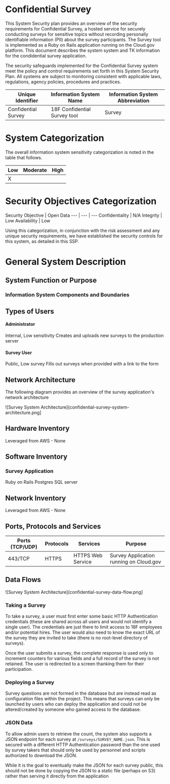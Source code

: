 # Confidential Survey

This System Security plan provides an overview of the security requirements for Confidential Survey, a hosted service for securely conducting surveys for sensitive topics without recording personally identifiable information (PII) about the survey participants. The Survey tool is implemented as a Ruby on Rails application running on the Cloud.gov platform. This document describes the system system and TK information for the condidential survey application.

The security safeguards implemented for the Confidential Survey system meet the policy and control requirements set forth in this System Security Plan.  All systems are subject to monitoring consistent with applicable laws, regulations, agency policies, procedures and practices.

Unique Identifier | Information System Name | Information System Abbreviation
--- | --- | ---
Confidential Survey | 18F Confidential Survey tool | Survey

# System Categorization
The overall information system sensitivity categorization is noted in the table that follows.

Low | Moderate | High
--- | --- | ---
 | X |

# Security Objectives Categorization
Security Objective | Open Data
--- | --- | ---
Confidentiality | N/A
Integrity | Low
Availability | Low

Using this categorization, in conjunction with the risk assessment and any unique security requirements, we have established the security controls for this system, as detailed in this SSP.

# General System Description

## System Function or Purpose

### Information System Components and Boundaries

## Types of Users

#### Administrator
Internal, Low sensitivity
Creates and uploads new surveys to the production server

#### Survey User
Public, Low survey
Fills out surveys when provided with a link to the form

## Network Architecture

The following diagram provides an overview of the survey application's network architecture

![Survey System Architecture](confidential-survey-system-architecture.png]

## Hardware Inventory
Leveraged from AWS - None

## Software Inventory

### Survey Application
Ruby on Rails
Postgres SQL server

## Network Inventory
Leveraged from AWS - None

## Ports, Protocols and Services

Ports (TCP/UDP) |	Protocols |	Services |	Purpose
--- | --- | --- | ---
443/TCP |	HTTPS |	HTTPS Web Service |	Survey Application running on Cloud.gov	 |

## Data Flows

![Survey System Architecture](confidential-survey-data-flow.png]

### Taking a Survey
To take a survey, a user must first enter some basic HTTP Authentication credentials (these are shared across all users and would not identify a single user). The credentials are just there to limit access to 18F employees and/or potential hires. The user would also need to know the exact URL of the survey they are invited to take (there is no root-level directory of surveys).

Once the user submits a survey, the complete response is used only to increment counters for various fields and a full record of the survey is not retained. The user is redirected to a screen thanking them for their participation.

### Deploying a Survey
Survey questions are not formed in the database but are instead read as configuration files within the project. This means that surveys can only be launched by users who can deploy the application and could not be altered/created by someone who gained access to the database.

### JSON Data
To allow admin users to retrieve the count, the system also supports a JSON endpoint for each survey at `/surveys/SURVEY_NAME.json`. This is secured with a different HTTP Authentication password than the one used by survey takers that should only be used by personnel and scripts authorized to download the JSON.

While it is the goal to eventually make the JSON for each survey public, this should not be done by copying the JSON to a static file (perhaps on S3) rather than serving it directly from the application
